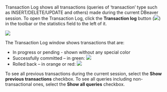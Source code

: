 Transaction Log shows all transactions (queries of ‘transaction’ type such as INSERT/DELETE/UPDATE and others) made during the current DBeaver session. To open the Transaction Log, click the **Transaction log** button (![](images/ug/Transaction-log-button.png)) in the toolbar or the statistics field to the left of it.

![](images/ug/Transaction-Log.png)

The Transaction Log window shows transactions that are:
* In progress or pending - shown without any special color
* Successfully committed – in green: ![](images/ug/Transaction-status-green.png)
* Rolled back – in orange or red: ![](images/ug/Transaction-status-red.png)

To see all previous transactions during the current session, select the **Show previous transactions** checkbox. To see all queries including non-transactional ones, select the **Show all queries** checkbox.
